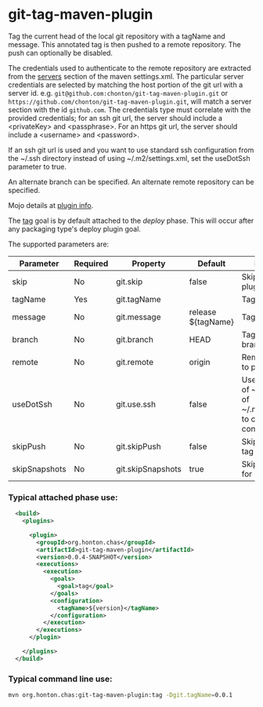 # git-tag-maven-plugin

Tag the current head of the local git repository with a tagName and message.  This annotated tag is
then pushed to a remote repository.  The push can optionally be disabled.

The credentials used to authenticate to the remote repository are extracted from the
[servers](https://maven.apache.org/settings.html#Servers) section of the maven settings.xml.  The
particular server credentials are selected by matching the host portion of the git url with a server id.
e.g. ```git@github.com:chonton/git-tag-maven-plugin.git``` or ```https://github.com/chonton/git-tag-maven-plugin.git```,
will match a server section with the id ```github.com```.  The credentials type must correlate with the
provided credentials; for an ssh git url, the server should include a &lt;privateKey> and &lt;passphrase>.
For an https git url, the server should include a &lt;username> and &lt;password>.

If an ssh git url is used and you want to use standard ssh configuration from the ~/.ssh directory
instead of using ~/.m2/settings.xml, set the useDotSsh parameter to true. 

An alternate branch can be specified. An alternate remote repository can be specified.

Mojo details at [plugin info](https://chonton.github.io/git-tag-maven-plugin/0.0.3/plugin-info.html).

The [tag](https://chonton.github.io/git-tag-maven-plugin/0.0.3/tag-mojo.html) goal is by default
attached to the *deploy* phase.  This will occur after any packaging type's deploy plugin goal.

The supported parameters are:

|   Parameter    | Required |    Property     | Default | Description |
|----------------|----------|-----------------|---------|-------------|
|skip            | No       |git.skip         |false    |Skip executing the plugin |
|tagName         | Yes      |git.tagName      |         |Tag name     |
|message         | No       |git.message      |release ${tagName}|Tag message|
|branch          | No       |git.branch       |HEAD     |Tag at head of this branch|
|remote          | No       |git.remote       |origin   |Remote repository to push tag to|
|useDotSsh       | No       |git.use.ssh      |false    |Use the contents of ~/.ssh instead of ~/.m2/settings.xml to configure ssh connections|
|skipPush        | No       |git.skipPush     |false    |Skip pushing the tag to remote|
|skipSnapshots   | No       |git.skipSnapshots|true     |Skip creating tag for snapshots|

### Typical attached phase use:

```xml
  <build>
    <plugins>

      <plugin>
        <groupId>org.honton.chas</groupId>
        <artifactId>git-tag-maven-plugin</artifactId>
        <version>0.0.4-SNAPSHOT</version>
        <executions>
          <execution>
            <goals>
              <goal>tag</goal>
            </goals>
            <configuration>
              <tagName>${version}</tagName>
            </configuration>
          </execution>
        </executions>
      </plugin>

    </plugins>
  </build>
```

### Typical command line use:
```sh
mvn org.honton.chas:git-tag-maven-plugin:tag -Dgit.tagName=0.0.1
```
